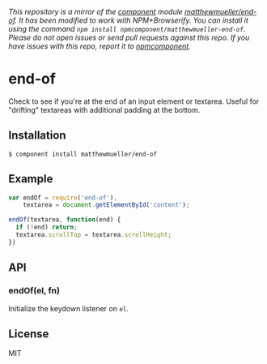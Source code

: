 *This repository is a mirror of the [component](http://component.io) module [matthewmueller/end-of](http://github.com/matthewmueller/end-of). It has been modified to work with NPM+Browserify. You can install it using the command `npm install npmcomponent/matthewmueller-end-of`. Please do not open issues or send pull requests against this repo. If you have issues with this repo, report it to [npmcomponent](https://github.com/airportyh/npmcomponent).*

# end-of

  Check to see if you're at the end of an input element or textarea. Useful for "drifting" textareas with additional padding at the bottom.

## Installation

    $ component install matthewmueller/end-of

## Example

```js
var endOf = require('end-of'),
    textarea = document.getElementById('content');

endOf(textarea, function(end) {
  if (!end) return;
  textarea.scrollTop = textarea.scrollHeight;
})
```

## API

### endOf(el, fn)

Initialize the keydown listener on `el`.

## License

  MIT
